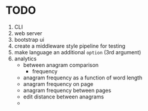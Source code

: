 TODO
====

1. CLI
2. web server
3. bootstrap ui
4. create a middleware style pipeline for testing
5. make language an additional `option` (3rd argument)
6. analytics
	-	between anagram comparison
		-	frequency
	-	anagram frequency as a function of word length
	-	anagram frequency on page
	-	anagram frequency between pages
	-	edit distance between anagrams
	-	

